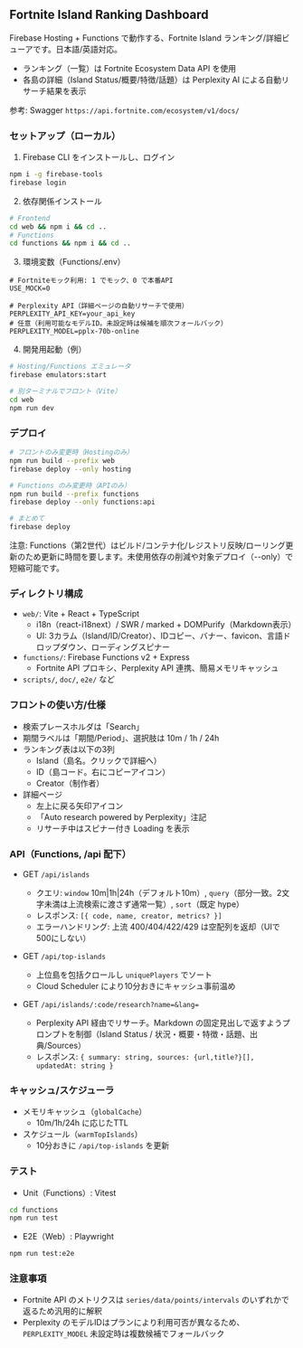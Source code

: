 ## Fortnite Island Ranking Dashboard

Firebase Hosting + Functions で動作する、Fortnite Island ランキング/詳細ビューアです。日本語/英語対応。

- ランキング（一覧）は Fortnite Ecosystem Data API を使用
- 各島の詳細（Island Status/概要/特徴/話題）は Perplexity AI による自動リサーチ結果を表示

参考: Swagger `https://api.fortnite.com/ecosystem/v1/docs/`

### セットアップ（ローカル）

1) Firebase CLI をインストールし、ログイン

```bash
npm i -g firebase-tools
firebase login
```

2) 依存関係インストール

```bash
# Frontend
cd web && npm i && cd ..
# Functions
cd functions && npm i && cd ..
```

3) 環境変数（Functions/.env）

```
# Fortniteモック利用: 1 でモック、0 で本番API
USE_MOCK=0

# Perplexity API（詳細ページの自動リサーチで使用）
PERPLEXITY_API_KEY=your_api_key
# 任意（利用可能なモデルID。未設定時は候補を順次フォールバック）
PERPLEXITY_MODEL=pplx-70b-online
```

4) 開発用起動（例）

```bash
# Hosting/Functions エミュレータ
firebase emulators:start

# 別ターミナルでフロント（Vite）
cd web
npm run dev
```

### デプロイ

```bash
# フロントのみ変更時（Hostingのみ）
npm run build --prefix web
firebase deploy --only hosting

# Functions のみ変更時（APIのみ）
npm run build --prefix functions
firebase deploy --only functions:api

# まとめて
firebase deploy
```

注意: Functions（第2世代）はビルド/コンテナ化/レジストリ反映/ローリング更新のため更新に時間を要します。未使用依存の削減や対象デプロイ（--only）で短縮可能です。

### ディレクトリ構成

- `web/`: Vite + React + TypeScript
  - i18n（react-i18next）/ SWR / marked + DOMPurify（Markdown表示）
  - UI: 3カラム（Island/ID/Creator）、IDコピー、バナー、favicon、言語ドロップダウン、ローディングスピナー
- `functions/`: Firebase Functions v2 + Express
  - Fortnite API プロキシ、Perplexity API 連携、簡易メモリキャッシュ
- `scripts/`, `doc/`, `e2e/` など

### フロントの使い方/仕様

- 検索プレースホルダは「Search」
- 期間ラベルは「期間/Period」、選択肢は 10m / 1h / 24h
- ランキング表は以下の3列
  - Island（島名。クリックで詳細へ）
  - ID（島コード。右にコピーアイコン）
  - Creator（制作者）
- 詳細ページ
  - 左上に戻る矢印アイコン
  - 「Auto research powered by Perplexity」注記
  - リサーチ中はスピナー付き Loading を表示

### API（Functions, /api 配下）

- GET `/api/islands`
  - クエリ: `window` 10m|1h|24h（デフォルト10m）, `query`（部分一致。2文字未満は上流検索に渡さず通常一覧）, `sort`（既定 hype）
  - レスポンス: `[{ code, name, creator, metrics? }]`
  - エラーハンドリング: 上流 400/404/422/429 は空配列を返却（UIで500にしない）

- GET `/api/top-islands`
  - 上位島を包括クロールし `uniquePlayers` でソート
  - Cloud Scheduler により10分おきにキャッシュ事前温め

- GET `/api/islands/:code/research?name=&lang=`
  - Perplexity API 経由でリサーチ。Markdown の固定見出しで返すようプロンプトを制御（Island Status / 状況・概要・特徴・話題、出典/Sources）
  - レスポンス: `{ summary: string, sources: {url,title?}[], updatedAt: string }`

### キャッシュ/スケジューラ

- メモリキャッシュ（`globalCache`）
  - 10m/1h/24h に応じたTTL
- スケジュール（`warmTopIslands`）
  - 10分おきに `/api/top-islands` を更新

### テスト

- Unit（Functions）: Vitest

```bash
cd functions
npm run test
```

- E2E（Web）: Playwright

```bash
npm run test:e2e
```

### 注意事項

- Fortnite API のメトリクスは `series/data/points/intervals` のいずれかで返るため汎用的に解釈
- Perplexity のモデルIDはプランにより利用可否が異なるため、`PERPLEXITY_MODEL` 未設定時は複数候補でフォールバック

